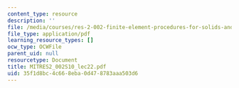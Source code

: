 ```yaml
---
content_type: resource
description: ''
file: /media/courses/res-2-002-finite-element-procedures-for-solids-and-structures-spring-2010/35f1d8bc4c668eba0d478783aaa503d6_MITRES2_002S10_lec22.pdf
file_type: application/pdf
learning_resource_types: []
ocw_type: OCWFile
parent_uid: null
resourcetype: Document
title: MITRES2_002S10_lec22.pdf
uid: 35f1d8bc-4c66-8eba-0d47-8783aaa503d6
---
```

